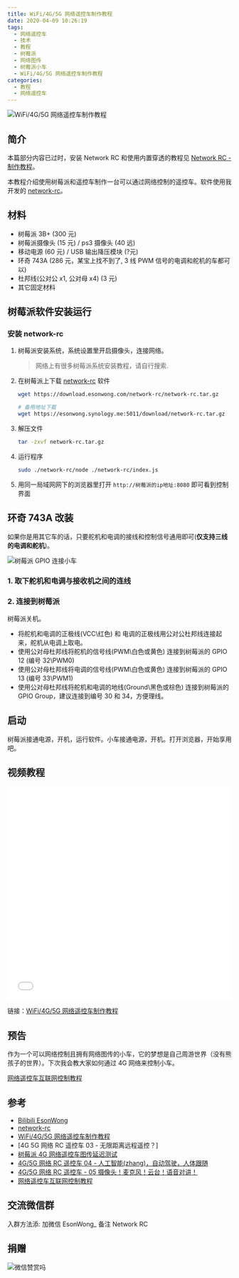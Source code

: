 ```yaml
---
title: WiFi/4G/5G 网络遥控车制作教程
date: 2020-04-09 10:26:19
tags:
  - 网络遥控车
  - 技术
  - 教程
  - 树莓派
  - 网络图传
  - 树莓派小车
  - WiFi/4G/5G 网络遥控车制作教程
categories:
  - 教程
  - 网络遥控车
---
```


![WiFi/4G/5G 网络遥控车制作教程]

## 简介

本篇部分内容已过时，安装 Network RC 和使用内置穿透的教程见 [Network RC - 制作教程](https://network-rc.esonwong.com/guide.html)。

本教程介绍使用树莓派和遥控车制作一台可以通过网络控制的遥控车。软件使用我开发的 [network-rc]。

## 材料

- 树莓派 3B+ (300 元)
- 树莓派摄像头 (15 元) / ps3 摄像头 (40 远)
- 移动电源 (60 元) / USB 输出降压模块 (?元)
- 环奇 743A (286 元，某宝上找不到了, 3 线 PWM 信号的电调和舵机的车都可以)
- 杜邦线(公对公 x1, 公对母 x4) (3 元)
- 其它固定材料

<!-- more -->

## 树莓派软件安装运行

### 安装 network-rc

1. 树莓派安装系统，系统设置里开启摄像头，连接网络。

   > 网络上有很多树莓派系统安装教程，请自行搜索.

2. 在树莓派上下载 [network-rc] 软件

   ```bash
   wget https://download.esonwong.com/network-rc/network-rc.tar.gz

   # 备用地址下载
   wget https://esonwong.synology.me:5011/download/network-rc.tar.gz
   ```

3. 解压文件

   ```bash
   tar -zxvf network-rc.tar.gz
   ```

4. 运行程序

   ```bash
   sudo ./network-rc/node ./network-rc/index.js
   ```

5. 用同一局域网网下的浏览器里打开 `http://树莓派的ip地址:8080` 即可看到控制界面

## 环奇 743A 改装

如果你是用其它车的话，只要舵机和电调的接线和控制信号通用即可(**仅支持三线的电调和舵机**)。

![树莓派 GPIO 连接小车]

### 1. 取下舵机和电调与接收机之间的连线

### 2. 连接到树莓派

树莓派关机。

- 将舵机和电调的正极线(VCC\红色) 和 电调的正极线用公对公杜邦线连接起来，舵机从电调上取电。
- 使用公对母杜邦线将舵机的信号线(PWM\白色或黄色) 连接到树莓派的 GPIO 12 (编号 32\PWM0)
- 使用公对母杜邦线将电调的信号线(PWM\白色或黄色) 连接到树莓派的 GPIO 13 (编号 33\PWM1)
- 使用公对母杜邦线将舵机和电调的地线(Ground\黑色或棕色) 连接到树莓派的 GPIO Group，建议连接到编号 30 和 34，方便理线。

## 启动

树莓派接通电源，开机，运行软件。小车接通电源，开机。打开浏览器，开始享用吧。

## 视频教程

<iframe src="//player.bilibili.com/player.html?aid=882676306&bvid=BV1iK4y1r7mD&cid=177948237&page=1" scrolling="no" border="0" frameborder="no" framespacing="0" allowfullscreen="true" width="100%" height="480px"> </iframe>

链接：[WiFi/4G/5G 网络遥控车制作教程]

## 预告

作为一个可以网络控制且拥有网络图传的小车，它的梦想是自己周游世界（没有熊孩子的世界）。下次我会教大家如何通过 4G 网络来控制小车。

[网络遥控车互联网控制教程]

## 参考

- [Bilibili EsonWong](https://space.bilibili.com/96740361)
- [network-rc]
- [WiFi/4G/5G 网络遥控车制作教程]
- [4G 5G 网络 RC 遥控车 03 - 无限距离远程遥控？]
- [树莓派 4G 网络遥控车图传延迟测试]
- [4G/5G 网络 RC 遥控车 04 - 人工智能(zhang)，自动驾驶，人体跟随]
- [4G/5G 网络 RC 遥控车 - 05 摄像头！麦克风！云台！语音对讲！]
- [网络遥控车互联网控制教程]

## 交流微信群

入群方法添: 加微信 EsonWong\_ 备注 Network RC

## 捐赠

![微信赞赏吗](/asset/wechat-donate.jpg)

[network-rc]: https://github.com/itiwll/network-rc
[树莓派 4g 网络遥控车图传延迟测试]: https://www.bilibili.com/video/BV15K411W7bK
[4g/5g 网络 rc 遥控车 04 - 人工智能(zhang)，自动驾驶，人体跟随]: https://www.bilibili.com/video/BV1fi4y1t7dx/
[4g 5g 网络 rc 遥控车03 - 无限距离远程遥控？]: https://www.bilibili.com/video/BV1Xp4y1X7fa/
[树莓派 gpio 连接小车]: /asset/树莓派-GPIO-连接小车.jpg
[wifi/4g/5g 网络遥控车制作教程]: /asset/4g网络rc遥控车02-开篇-封面.jpg
[4g 网络 rc 遥控车03 - 无限距离远程遥控？]: /asset/4g%E7%BD%91%E7%BB%9C%20RC%20%E9%81%A5%E6%8E%A7%E8%BD%A603%20-%20%E6%97%A0%E9%99%90%E8%B7%9D%E7%A6%BB%E8%BF%9C%E7%A8%8B%E9%81%A5%E6%8E%A7%EF%BC%9F-%20%E5%B0%81%E9%9D%A2.jpg
[4g/5g 网络 rc 遥控车 - 05 摄像头！麦克风！云台！语音对讲！]: https://www.bilibili.com/video/BV14C4y1p7ap/
[网络遥控车互联网控制教程]: ../网络遥控车互联网控制教程/
